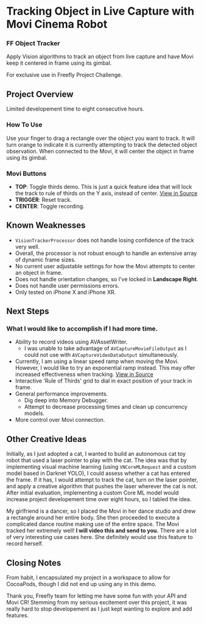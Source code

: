# Tracking Object in Live Capture with Movi Cinema Robot
### FF Object Tracker

Apply Vision algorithms to track an object from live capture and have Movi keep it centered in frame using its gimbal. 

For exclusive use in Freefly Project Challenge.
 
 ## Project Overview
 
 Limited developement time to eight consecutive hours.
 
 ### How To Use
Use your finger to drag a rectangle over the object you want to track. It will turn orange to indicate it is currently attempting to track the detected object observation. When connected to the Movi, it will center the object in frame using its gimbal. 
 
 ### Movi Buttons
- **TOP**: Toggle thirds demo. This is just a quick feature idea that will lock the track to rule of thirds on the Y axis, instead of center. [View in Source](x-source-tag://GetTrackingCenterDeltaIsThirds)
- **TRIGGER**: Reset track.
- **CENTER**: Toggle recording.
  
 ## Known Weaknesses

- `VisionTrackerProcessor` does not handle losing confidence of the track very well.
- Overall, the processor is not robust enough to handle an extensive array of dynamic frame sizes.
- No current user adjustable settings for how the Movi attempts to center an object in frame. 
- Does not handle orientation changes, so I've locked in **Landscape Right**.
- Does not handle user permissions errors. 
- Only tested on iPhone X and iPhone XR. 

 ## Next Steps
 ### What I would like to accomplish if I had more time. 

- Ability to record videos using AVAssetWriter.
    - I was unable to take advantage of `AVCaptureMovieFileOutput` as I could not use with `AVCaptureVideoDataOutput` simultaneously.
- Currently, I am using a linear speed ramp when moving the Movi. However, I would like to try an exponential ramp instead. This may offer increased effectiveness when tracking. [View in Source](x-source-tag://CenterMoviToTrackingCenter)
- Interactive 'Rule of Thirds' grid to dial in exact position of your track in frame.
- General performance improvements.
    - Dig deep into Memory Debugger.
    - Attempt to decrease processing times and clean up concurrency models.
- More control over Movi connection.

 ## Other Creative Ideas
 
 Initially, as I just adopted a cat, I wanted to build an autonomous cat toy robot that used a laser pointer to play with the cat. The idea was that by implementing visual machine learning (using  `VNCoreMLRequest` and a custom model based in Darknet YOLO), I could assess whether a cat has entered the frame. If it has, I would attempt to track the cat, turn on the laser pointer, and apply a creative algorithm that pushes the laser wherever the cat is not. After initial evaluation, implementing a custom Core ML model would increase project developement time over eight hours, so I tabled the idea.  
 
 My girlfriend is a dancer, so I placed the Movi in her dance studio and drew a rectangle around her entire body. She then proceeded to execute a complicated dance routine making use of the entire space. The Movi tracked her extremely well! **I will video this and send to you.** There are a lot of very interesting use cases here. She definitely would use this feature to record herself.
  
 ## Closing Notes
 
 From habit, I encapsulated my project in a workspace to allow for CocoaPods, though I did not end up using any in this demo.

 Thank you, Freefly team for letting me have some fun with your API and Movi CR! Stemming from my serious excitement over this project, it was really hard to stop developement as I just kept wanting to explore and add features.
